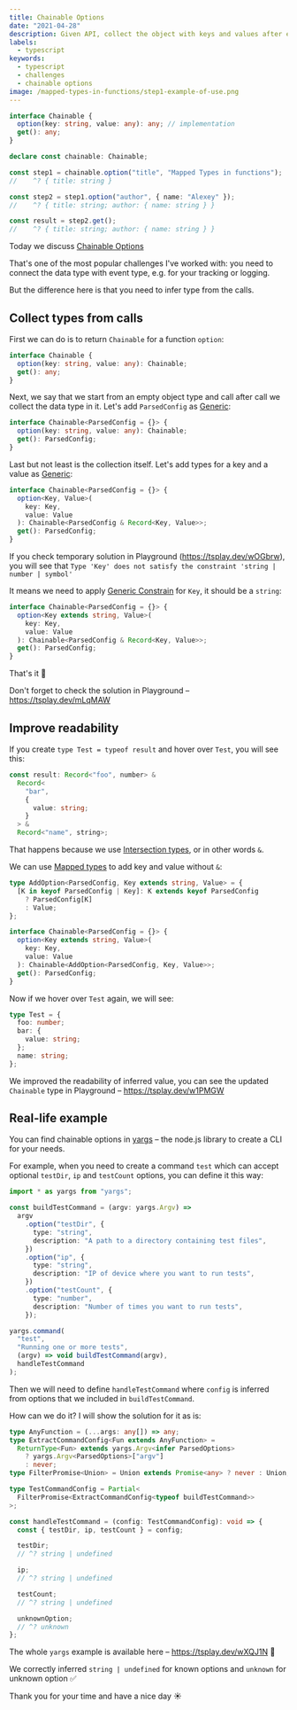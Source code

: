 ```yaml
---
title: Chainable Options
date: "2021-04-28"
description: Given API, collect the object with keys and values after each call
labels:
  - typescript
keywords:
  - typescript
  - challenges
  - chainable options
image: /mapped-types-in-functions/step1-example-of-use.png
---
```


```typescript title="Example of Chainable Options use"
interface Chainable {
  option(key: string, value: any): any; // implementation
  get(): any;
}

declare const chainable: Chainable;

const step1 = chainable.option("title", "Mapped Types in functions");
//    ^? { title: string }

const step2 = step1.option("author", { name: "Alexey" });
//    ^? { title: string; author: { name: string } }

const result = step2.get();
//    ^? { title: string; author: { name: string } }
```

Today we discuss [Chainable Options](https://github.com/type-challenges/type-challenges/blob/master/questions/12-medium-chainable-options/README.md)

That's one of the most popular challenges I've worked with: you need to connect the data type with event type, e.g. for your tracking or logging.

But the difference here is that you need to infer type from the calls.

## Collect types from calls

First we can do is to return `Chainable` for a function `option`:

```typescript title="Change ReturnType for option function"
interface Chainable {
  option(key: string, value: any): Chainable;
  get(): any;
}
```

Next, we say that we start from an empty object type and call after call we collect the data type in it. Let's add `ParsedConfig` as [Generic](https://www.typescriptlang.org/docs/handbook/2/generics.html):

```typescript title="Added generic type T"
interface Chainable<ParsedConfig = {}> {
  option(key: string, value: any): Chainable;
  get(): ParsedConfig;
}
```

Last but not least is the collection itself. Let's add types for a key and a value as [Generic](https://www.typescriptlang.org/docs/handbook/2/generics.html):

```typescript title="Add key and value for every option call"
interface Chainable<ParsedConfig = {}> {
  option<Key, Value>(
    key: Key,
    value: Value
  ): Chainable<ParsedConfig & Record<Key, Value>>;
  get(): ParsedConfig;
}
```

If you check temporary solution in Playground (https://tsplay.dev/wOGbrw), you will see that `Type 'Key' does not satisfy the constraint 'string | number | symbol'`

It means we need to apply [Generic Constrain](https://www.typescriptlang.org/docs/handbook/2/generics.html#generic-constraints) for `Key`, it should be a `string`:

```typescript title="Solution"
interface Chainable<ParsedConfig = {}> {
  option<Key extends string, Value>(
    key: Key,
    value: Value
  ): Chainable<ParsedConfig & Record<Key, Value>>;
  get(): ParsedConfig;
}
```

That's it 💪

Don't forget to check the solution in Playground – https://tsplay.dev/mLqMAW

## Improve readability

If you create `type Test = typeof result` and hover over `Test`, you will see this:

```typescript title="Inferred type for result"
const result: Record<"foo", number> &
  Record<
    "bar",
    {
      value: string;
    }
  > &
  Record<"name", string>;
```

That happens because we use [Intersection types](https://www.typescriptlang.org/docs/handbook/2/objects.html#intersection-types), or in other words `&`.

We can use [Mapped types](https://www.typescriptlang.org/docs/handbook/2/mapped-types.html) to add key and value without `&`:

```typescript title="Hack with Flatten type"
type AddOption<ParsedConfig, Key extends string, Value> = {
  [K in keyof ParsedConfig | Key]: K extends keyof ParsedConfig
    ? ParsedConfig[K]
    : Value;
};

interface Chainable<ParsedConfig = {}> {
  option<Key extends string, Value>(
    key: Key,
    value: Value
  ): Chainable<AddOption<ParsedConfig, Key, Value>>;
  get(): ParsedConfig;
}
```

Now if we hover over `Test` again, we will see:

```typescript title="Updated inferred type for result"
type Test = {
  foo: number;
  bar: {
    value: string;
  };
  name: string;
};
```

We improved the readability of inferred value, you can see the updated `Chainable` type in Playground – https://tsplay.dev/w1PMGW

## Real-life example

You can find chainable options in [yargs](https://www.npmjs.com/package/yargs) – the node.js library to create a CLI for your needs.

For example, when you need to create a command `test` which can accept optional `testDir`, `ip` and `testCount` options, you can define it this way:

```typescript title="Test command which accepts 3 optional options"
import * as yargs from "yargs";

const buildTestCommand = (argv: yargs.Argv) =>
  argv
    .option("testDir", {
      type: "string",
      description: "A path to a directory containing test files",
    })
    .option("ip", {
      type: "string",
      description: "IP of device where you want to run tests",
    })
    .option("testCount", {
      type: "number",
      description: "Number of times you want to run tests",
    });

yargs.command(
  "test",
  "Running one or more tests",
  (argv) => void buildTestCommand(argv),
  handleTestCommand
);
```

Then we will need to define `handleTestCommand` where `config` is inferred from options that we included in `buildTestCommand`.

How can we do it? I will show the solution for it as is:

```typescript title="Infer command config out of build function"
type AnyFunction = (...args: any[]) => any;
type ExtractCommandConfig<Fun extends AnyFunction> =
  ReturnType<Fun> extends yargs.Argv<infer ParsedOptions>
    ? yargs.Argv<ParsedOptions>["argv"]
    : never;
type FilterPromise<Union> = Union extends Promise<any> ? never : Union;

type TestCommandConfig = Partial<
  FilterPromise<ExtractCommandConfig<typeof buildTestCommand>>
>;

const handleTestCommand = (config: TestCommandConfig): void => {
  const { testDir, ip, testCount } = config;

  testDir;
  // ^? string | undefined

  ip;
  // ^? string | undefined

  testCount;
  // ^? string | undefined

  unknownOption;
  // ^? unknown
};
```

The whole `yargs` example is available here – https://tsplay.dev/wXQJ1N 👏

We correctly inferred `string | undefined` for known options and `unknown` for unknown option ✅

Thank you for your time and have a nice day ☀️
